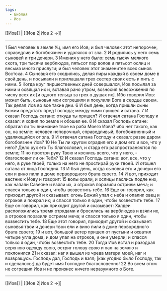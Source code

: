 ```yaml
---
tags:
  - Библия
  - Иов
---
```

[[Иов]] | [[Иов 2|Иов 2 →]]

---
1 Был человек в земле Уц, имя его Иов; и был человек этот непорочен, справедлив и богобоязнен и удалялся от зла.
2 И родились у него семь сыновей и три дочери.
3 Имения у него было: семь тысяч мелкого скота, три тысячи верблюдов, пятьсот пар волов и пятьсот ослиц и весьма много прислуги; и был человек этот знаменитее всех сынов Востока.
4 Сыновья его сходились, делая пиры каждый в своем доме в свой день, и посылали и приглашали трех сестер своих есть и пить с ними.
5 Когда круг пиршественных дней совершался, Иов посылал за ними и освящал их и, вставая рано утром, возносил всесожжения по числу всех их [и одного тельца за грех о душах их]. Ибо говорил Иов: может быть, сыновья мои согрешили и похулили Бога в сердце своем. Так делал Иов во все такие дни.
6 И был день, когда пришли сыны Божии предстать пред Господа; между ними пришел и сатана.
7 И сказал Господь сатане: откуда ты пришел? И отвечал сатана Господу и сказал: я ходил по земле и обошел ее.
8 И сказал Господь сатане: обратил ли ты внимание твое на раба Моего Иова? ибо нет такого, как он, на земле: человек непорочный, справедливый, богобоязненный и удаляющийся от зла.
9 И отвечал сатана Господу и сказал: разве даром богобоязнен Иов?
10 Не Ты ли кругом оградил его и дом его и все, что у него? Дело рук его Ты благословил, и стада его распространяются по земле;
11 но простри руку Твою и коснись всего, что у него, - благословит ли он Тебя?
12 И сказал Господь сатане: вот, все, что у него, в руке твоей; только на него не простирай руки твоей. И отошел сатана от лица Господня.
13 И был день, когда сыновья его и дочери его ели и вино пили в доме первородного брата своего.
14 И вот, приходит вестник к Иову и говорит:
15 волы орали, и ослицы паслись подле них, как напали Савеяне и взяли их, а отроков поразили острием меча; и спасся только я один, чтобы возвестить тебе.
16 Еще он говорил, как приходит другой и сказывает: огонь Божий упал с неба и опалил овец и отроков и пожрал их; и спасся только я один, чтобы возвестить тебе.
17 Еще он говорил, как приходит другой и сказывает: Халдеи расположились тремя отрядами и бросились на верблюдов и взяли их, а отроков поразили острием меча; и спасся только я один, чтобы возвестить тебе.
18 Еще этот говорил, приходит другой и сказывает: сыновья твои и дочери твои ели и вино пили в доме первородного брата своего;
19 и вот, большой ветер пришел от пустыни и охватил четыре угла дома, и дом упал на отроков, и они умерли; и спасся только я один, чтобы возвестить тебе.
20 Тогда Иов встал и разодрал верхнюю одежду свою, остриг голову свою и пал на землю и поклонился
21 и сказал: наг я вышел из чрева матери моей, наг и возвращусь. Господь дал, Господь и взял; [как угодно было Господу, так и сделалось;] да будет имя Господне благословенно!
22 Во всем этом не согрешил Иов и не произнес ничего неразумного о Боге.

---
[[Иов]] | [[Иов 2|Иов 2 →]]
